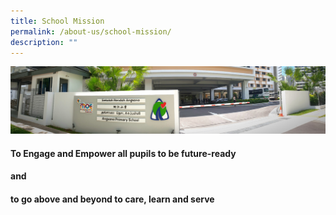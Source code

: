 ```yaml
---
title: School Mission
permalink: /about-us/school-mission/
description: ""
---
```

![](/images/About%20Us.jpg)

#### **To Engage and Empower** all pupils to be future-ready
#### **and**
#### **to go above and beyond to care, learn and serve**
